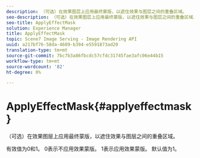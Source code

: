 ```yaml
---
description: （可选）在效果图层上应用最终蒙版，以遮住效果与图层之间的重叠区域。
seo-description: （可选）在效果图层上应用最终蒙版，以遮住效果与图层之间的重叠区域。
seo-title: ApplyEffectMask
solution: Experience Manager
title: ApplyEffectMask
topic: Scene7 Image Serving - Image Rendering API
uuid: a217bf76-58da-4609-b394-e5591873ad20
translation-type: tm+mt
source-git-commit: 7bc7b3a86fbcdc57cfdc31745fae3afc06e44b15
workflow-type: tm+mt
source-wordcount: '82'
ht-degree: 0%

---
```



# ApplyEffectMask{#applyeffectmask}

（可选）在效果图层上应用最终蒙版，以遮住效果与图层之间的重叠区域。

有效值为0和1。 0表示不应用效果蒙版。 1表示应用效果蒙版。 默认值为1。
